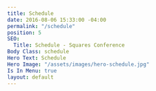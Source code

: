 ```yaml
---
title: Schedule
date: 2016-08-06 15:33:00 -04:00
permalink: "/schedule"
position: 5
SEO:
  Title: Schedule - Squares Conference
Body Class: schedule
Hero Text: Schedule
Hero Image: "/assets/images/hero-schedule.jpg"
Is In Menu: true
layout: default
---
```


